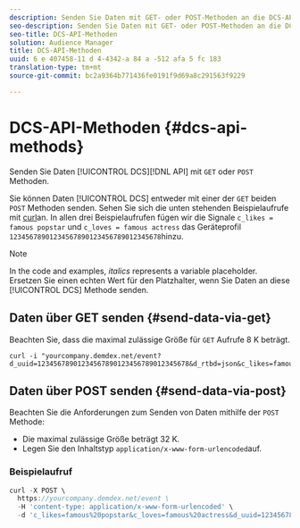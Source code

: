 ```yaml
---
description: Senden Sie Daten mit GET- oder POST-Methoden an die DCS-API.
seo-description: Senden Sie Daten mit GET- oder POST-Methoden an die DCS-API.
seo-title: DCS-API-Methoden
solution: Audience Manager
title: DCS-API-Methoden
uuid: 6 e 407458-11 d 4-4342-a 84 a -512 afa 5 fc 183
translation-type: tm+mt
source-git-commit: bc2a9364b771436fe0191f9d69a8c291563f9229

---
```



# DCS-API-Methoden {#dcs-api-methods}

Senden Sie Daten [!UICONTROL DCS][!DNL API] mit `GET` oder `POST` Methoden.

Sie können Daten [!UICONTROL DCS] entweder mit einer der `GET` beiden `POST` Methoden senden. Sehen Sie sich die unten stehenden Beispielaufrufe mit [curl](https://curl.haxx.se/)an. In allen drei Beispielaufrufen fügen wir die Signale `c_likes = famous popstar` und `c_loves = famous actress` das Geräteprofil `12345678901234567890123456789012345678`hinzu.

>[!NOTE]
>
>In the code and examples, *italics* represents a variable placeholder. Ersetzen Sie einen echten Wert für den Platzhalter, wenn Sie Daten an diese [!UICONTROL DCS] Methode senden.

## Daten über GET senden {#send-data-via-get}

Beachten Sie, dass die maximal zulässige Größe für `GET` Aufrufe 8 K beträgt.

```
curl -i "yourcompany.demdex.net/event?d_uuid=12345678901234567890123456789012345678&d_rtbd=json&c_likes=famous%20popstar&c_loves=famous%20actress"
```

## Daten über POST senden {#send-data-via-post}

Beachten Sie die Anforderungen zum Senden von Daten mithilfe der `POST` Methode:

* Die maximal zulässige Größe beträgt 32 K.
* Legen Sie den Inhaltstyp `application/x-www-form-urlencoded`auf.

### Beispielaufruf

```js
curl -X POST \
  https://yourcompany.demdex.net/event \
  -H 'content-type: application/x-www-form-urlencoded' \
  -d 'c_likes=famous%20popstar&c_loves=famous%20actress&d_uuid=12345678901234567890123456789012345678'
```
